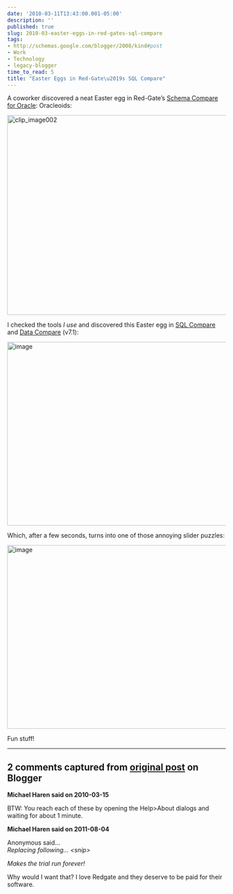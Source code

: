 ```yaml
---
date: '2010-03-11T13:43:00.001-05:00'
description: ''
published: true
slug: 2010-03-easter-eggs-in-red-gates-sql-compare
tags:
- http://schemas.google.com/blogger/2008/kind#post
- Work
- Technology
- legacy-blogger
time_to_read: 5
title: "Easter Eggs in Red-Gate\u2019s SQL Compare"
---
```


<p>A coworker discovered a neat Easter egg in Red-Gate’s <a href="http://www.red-gate.com/Products/schema_compare_for_oracle/index.htm">Schema Compare for Oracle</a>: Oracleoids:</p>
<p><img alt="clip_image002" border="0" height="459" src="http://lh5.ggpht.com/_IKD9WtY5kxU/S5k5sSRmH3I/AAAAAAAAArU/gW5hQeDo6FE/clip_image002%5B3%5D.jpg" style="border-bottom: 0px; border-left: 0px; display: block; float: none; margin-left: auto; border-top: 0px; margin-right: auto; border-right: 0px;" title="clip_image002" width="693" /></p>
<p>I checked the tools <em>I use </em>and discovered this Easter egg in <a href="http://www.red-gate.com/Products/SQL_Compare/index.htm">SQL Compare</a> and <a href="http://www.red-gate.com/Products/SQL_Data_Compare/index.htm">Data Compare</a> (v7.1):</p>
<p><img alt="image" border="0" height="422" src="http://lh3.ggpht.com/_IKD9WtY5kxU/S5k5tg6jhEI/AAAAAAAAArY/_iKjbD5Y1WI/image%5B2%5D.png" style="border-bottom: 0px; border-left: 0px; display: block; float: none; margin-left: auto; border-top: 0px; margin-right: auto; border-right: 0px;" title="image" width="592" /> </p>
<p>Which, after a few seconds, turns into one of those annoying slider puzzles:</p>
<p><img alt="image" border="0" height="422" src="http://lh5.ggpht.com/_IKD9WtY5kxU/S5k5u808ATI/AAAAAAAAArc/c8ZGMy13yyo/image%5B5%5D.png" style="border-bottom: 0px; border-left: 0px; display: block; float: none; margin-left: auto; border-top: 0px; margin-right: auto; border-right: 0px;" title="image" width="592" /> </p>
<p>Fun stuff!</p>

---

## 2 comments captured from [original post](https://blog.wassupy.com/2010/03/easter-eggs-in-red-gates-sql-compare.html) on Blogger

**Michael Haren said on 2010-03-15**

BTW: You reach each of these by opening the Help&gt;About dialogs and waiting for about 1 minute.

**Michael Haren said on 2011-08-04**

Anonymous said...<br /><i>Replacing following... &lt;snip&gt;

Makes the trial run forever!<br /></i>

Why would I want that? I love Redgate and they deserve to be paid for their software.

